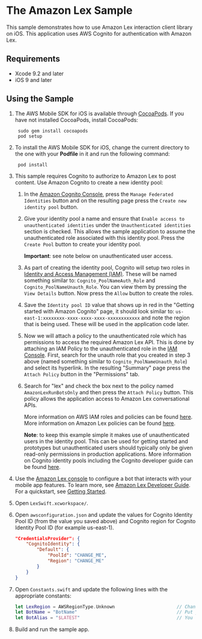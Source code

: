 # The Amazon Lex Sample

This sample demonstrates how to use Amazon Lex interaction client library on iOS. This application uses AWS Cognito for authentication with Amazon Lex.

## Requirements

* Xcode 9.2 and later
* iOS 9 and later

## Using the Sample
 
1. The AWS Mobile SDK for iOS is available through [CocoaPods](http://cocoapods.org). If you have not installed CocoaPods, install CocoaPods:

		sudo gem install cocoapods
		pod setup

1. To install the AWS Mobile SDK for iOS, change the current directory to the one with your **Podfile** in it and run the following command:

		pod install

1. This sample requires Cognito to authorize to Amazon Lex to post content.  Use Amazon Cognito to create a new identity pool:
    1. In the [Amazon Cognito Console](https://console.aws.amazon.com/cognito/), press the `Manage Federated Identities` button and on the resulting page press the `Create new identity pool` button.
    1. Give your identity pool a name and ensure that `Enable access to unauthenticated identities` under the `Unauthenticated identities` section is checked.  This allows the sample application to assume the unauthenticated role associated with this identity pool.  Press the `Create Pool` button to create your identity pool.

        **Important**: see note below on unauthenticated user access.

    1. As part of creating the identity pool, Cognito will setup two roles in [Identity and Access Management (IAM)](https://console.aws.amazon.com/iam/home#roles).  These will be named something similar to: `Cognito_PoolNameAuth_Role` and `Cognito_PoolNameUnauth_Role`. You can view them by pressing the `View Details` button. Now press the `Allow` button to create the roles.
    1. Save the `Identity pool ID` value that shows up in red in the "Getting started with Amazon Cognito" page, it should look similar to: `us-east-1:xxxxxxxx-xxxx-xxxx-xxxx-xxxxxxxxxxxx` and note the region that is being used.  These will be used in the application code later.
    1. Now we will attach a policy to the unauthenticated role which has permissions to access the required Amazon Lex API.  This is done by attaching an IAM Policy to the unauthenticated role in the [IAM Console](https://console.aws.amazon.com/iam/home#roles).  First, search for the unauth role that you created in step 3 above (named something similar to `Cognito_PoolNameUnauth_Role`) and select its hyperlink.  In the resulting "Summary" page press the `Attach Policy` button in the "Permissions" tab.
    1. Search for "lex" and check the box next to the policy named `AmazonLexRunBotsOnly` and then press the `Attach Policy` button.  This policy allows the application access to Amazon Lex conversational APIs.
 
        More information on AWS IAM roles and policies can be found [here](http://docs.aws.amazon.com/IAM/latest/UserGuide/access_policies_manage.html).  More information on Amazon Lex policies can be found [here](http://docs.aws.amazon.com/lex/latest/dg/access-control-managing-permissions.html).

		**Note**: to keep this example simple it makes use of unauthenticated users in the identity pool.  This can be used for getting started and prototypes but unauthenticated users should typically only be given read-only permissions in production applications.  More information on Cognito identity pools including the Cognito developer guide can be found [here](http://aws.amazon.com/cognito/).
1. Use the [Amazon Lex console](https://console.aws.amazon.com/lex/home) to configure a bot that interacts with your mobile app features. To learn more, see [Amazon Lex Developer Guide](https://docs.aws.amazon.com/lex/latest/dg/what-is.html). For a quickstart, see [Getting Started](https://alpha-docs-aws.amazon.com/lex/latest/dg/getting-started.html).

1. Open `LexSwift.xcworkspace/`.

1. Open `awsconfiguration.json` and update the values for Cognito Identity Pool ID (from the value you saved above) and Cognito region for Cognito Identity Pool ID (for example us-east-1).

    ```json
    "CredentialsProvider": {
        "CognitoIdentity": {
            "Default": {
                "PoolId": "CHANGE_ME",
                "Region": "CHANGE_ME"
            }
        }
    }
    ```

1. Open `Constants.swift` and update the following lines with the appropriate constants:

	```swift
    let LexRegion = AWSRegionType.Unknown                       // Change this to your Lex region (most are currently AWSRegionType.USEast1)
    let BotName = "BotName"                                     // Put your bot name here
    let BotAlias = "$LATEST"                                    // You can leave this if you always want to use the latest version of your bot or put the version
	```

1. Build and run the sample app.
